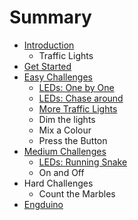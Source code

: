 # Summary

* [Introduction](README.md)
   * Traffic Lights
* [Get Started](chapter1.md)
* [Easy Challenges](easy_challenges.md)
   * [LEDs: One by One](one_by_one.md)
   * [LEDs: Chase around](chase_around.md)
   * [More Traffic Lights](more_traffic_lights.md)
   * Dim the lights
   * Mix a Colour
   * Press the Button
* [Medium Challenges](medium_challenges.md)
   * [LEDs: Running Snake](running_snake.md)
   * On and Off
* Hard Challenges
   * Count the Marbles
* [Engduino](engduino.md)

